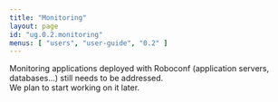 ```yaml
---
title: "Monitoring"
layout: page
id: "ug.0.2.monitoring"
menus: [ "users", "user-guide", "0.2" ]
---
```


Monitoring applications deployed with Roboconf (application servers, databases...) still needs to be addressed.  
We plan to start working on it later.
